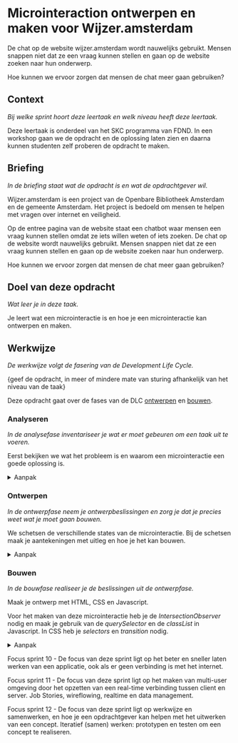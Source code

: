 # Microinteraction ontwerpen en maken voor Wijzer.amsterdam

De chat op de website wijzer.amsterdam wordt nauwelijks gebruikt. Mensen snappen niet dat ze een vraag kunnen stellen en gaan op de website zoeken naar hun onderwerp.

Hoe kunnen we ervoor zorgen dat mensen de chat meer gaan gebruiken? 


## Context
*Bij welke sprint hoort deze leertaak en welk niveau heeft deze leertaak.*

Deze leertaak is onderdeel van het SKC programma van FDND. In een workshop gaan we de opdracht en de oplossing laten zien en daarna kunnen studenten zelf proberen de opdracht te maken. 

## Briefing
*In de briefing staat wat de opdracht is en wat de opdrachtgever wil.*

Wijzer.amsterdam is een project van de Openbare Bibliotheek Amsterdam en de gemeente Amsterdam. Het project is bedoeld om mensen te helpen met vragen over internet en veiligheid.

Op de entree pagina van de website staat een chatbot waar mensen een vraag kunnen stellen omdat ze iets willen weten of iets zoeken. De chat op de website wordt nauwelijks gebruikt. Mensen snappen niet dat ze een vraag kunnen stellen en gaan op de website zoeken naar hun onderwerp.

Hoe kunnen we ervoor zorgen dat mensen de chat meer gaan gebruiken? 


## Doel van deze opdracht
*Wat leer je in deze taak.*

Je leert wat een microinteractie is en hoe je een microinteractie kan ontwerpen en maken. 

## Werkwijze
*De werkwijze volgt de fasering van de Development Life Cycle.*

{geef de opdracht, in meer of mindere mate van sturing afhankelijk van het niveau van de taak}

Deze opdracht gaat over de fases van de DLC [ontwerpen](#ontwerpen) en [bouwen](#bouwen).


### Analyseren
*In de analysefase inventariseer je wat er moet gebeuren om een taak uit te voeren.*

 Eerst bekijken we wat het probleem is en waarom een microinteractie een goede oplossing is.
 

<details>
<summary>Aanpak</summary>

1. Open de website [wijzer.amsterdam](https://wijzer.amsterdam) en bekijk en lees alles op de entree pagina.
2. Bekijk hoe de chat werkt en wat je er mee kan doen. Probeer bijvoorbeeld "Kan ik veilig online bankzaken regelen?" en kijk wat voor antwoord je krijgt. 
3. Bedenk waarom mensen de chat niet gebruiken.

<img width="1252" alt="Entree pagina van wijzer.amsterdam" src="https://user-images.githubusercontent.com/1391509/122397757-8e47e180-cf79-11eb-9e64-92b3f3817311.png"> Entree pagina van wijzer.amsterdam"

#### Materiaal

- [wijzer.amsterdam](https://wijzer.amsterdam)


</details>

### Ontwerpen
*In de ontwerpfase neem je ontwerpbeslissingen en zorg je dat je precies weet wat je moet gaan bouwen.*

We schetsen de verschillende states van de microinteractie. Bij de schetsen maak je aantekeningen met uitleg en hoe je het kan bouwen. 
 
<details>
<summary>Aanpak</summary>

1. Bekijk de website van [Dmytro Svarytsevych](https://www.webdesignerdepot.com/2015/07/7-secrets-for-enhancing-ux-with-micro-interactions/) over microinteractions en kijk of er voorbeelden staan die je voor deze opdracht kan gebruiken. 
2. Schets de entree pagina van wijzer.amsterdam 
3. Schets verschillende states van de microinteractie, schrijf de uitleg en de rule, trigger en feedback op. 
4. Schrijf bij de verschillende states welke html, css en/of javascript je nodig hebt om de micorinteractie te maken. 
  
![image](https://user-images.githubusercontent.com/1391509/122399091-c8fe4980-cf7a-11eb-85a5-3ae754f897b8.png)

![image](https://user-images.githubusercontent.com/1391509/122399187-d9aebf80-cf7a-11eb-8b29-7e9734c1c5e5.png)

![image](https://user-images.githubusercontent.com/1391509/122399235-e59a8180-cf7a-11eb-986c-3ac4760a6fb1.png)


#### Materiaal

- [7 secrets for enhancing UX with microinteractions van Dmytro Svarytsevych](https://www.webdesignerdepot.com/2015/07/7-secrets-for-enhancing-ux-with-micro-interactions/)
- [What is a microinteraction?](https://microinteractions.com/what-is-a-microinteraction/)
<img width="409" alt="image" src="https://user-images.githubusercontent.com/1391509/122399527-2befe080-cf7b-11eb-93ad-608e106eda84.png">
- [An introduction to microinteractions](https://www.youtube.com/watch?v=EN7nu8hrcN4m)

<img width="437" alt="image" src="https://user-images.githubusercontent.com/1391509/122399357-0236b980-cf7b-11eb-83a3-b679aaada448.png">


</details>

### Bouwen
*In de bouwfase realiseer je de beslissingen uit de ontwerpfase.*

Maak je ontwerp met HTML, CSS en Javascript. 

Voor het maken van deze microinteractie heb je de _IntersectionObserver_ nodig en maak je gebruik van de _querySelector_ en de _classList_ in Javascript. In CSS heb je _selectors_ en _transition_ nodig. 

<details>
<summary>Aanpak</summary>

#### Materiaal

- - [Hey designers, if you only know one thing about JavaScript, this is what I would recommend](https://css-tricks.com/video-screencasts/150-hey-designers-know-one-thing-javascript-recommend/)

</details>



Focus sprint 10 - De focus van deze sprint ligt op het beter en sneller laten werken van een applicatie, ook als er geen verbinding is met het internet.

Focus sprint 11 - De focus van deze sprint ligt op het maken van multi-user omgeving door het opzetten van een real-time verbinding tussen client en server. Job Stories, wireflowing, realtime en data management.

Focus sprint 12 - De focus van deze sprint ligt op werkwijze en samenwerken, en hoe je een opdrachtgever kan helpen met het uitwerken van een concept. Iteratief (samen) werken: prototypen en testen om een concept te realiseren.
